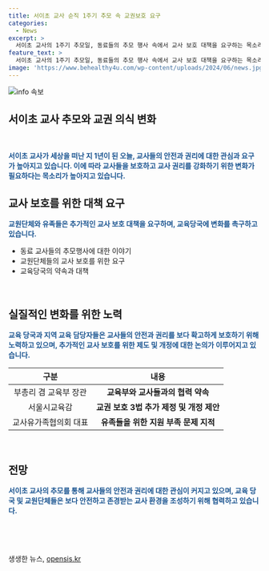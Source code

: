 ```yaml
---
title: 서이초 교사 순직 1주기 추모 속 교권보호 요구
categories:
  - News
excerpt: >
  서이초 교사의 1주기 추모일, 동료들의 추모 행사 속에서 교사 보호 대책을 요구하는 목소리가 높아지고, 교육 당국은 변화를 약속했습니다. 교원단체와 유족은 교권 보호를 위한 노력과 유족 지원 부족 문제에 대해 관심을 나타내었습니다. 1년이 지난 오늘, 아직 변화가 미흡하다는 의견이 여전히 존재하지만, 교육 당국의 다짐과 교사들의 희망이 함께 녹아있는 분위기입니다.
feature_text: >
  서이초 교사의 1주기 추모일, 동료들의 추모 행사 속에서 교사 보호 대책을 요구하는 목소리가 높아지고, 교육 당국은 변화를 약속했습니다. 교원단체와 유족은 교권 보호를 위한 노력과 유족 지원 부족 문제에 대해 관심을 나타내었습니다. 1년이 지난 오늘, 아직 변화가 미흡하다는 의견이 여전히 존재하지만, 교육 당국의 다짐과 교사들의 희망이 함께 녹아있는 분위기입니다.
image: 'https://www.behealthy4u.com/wp-content/uploads/2024/06/news.jpg'
---
```


<p><img src="https://www.behealthy4u.com/wp-content/uploads/2024/06/news.jpg" alt="info 속보" /></p>

<h2 data-ke-size="size26">서이초 교사 추모와 교권 의식 변화</h2>

<p data-ke-size="size16">&nbsp;</p>

<p data-ke-size="size16"><b><span style="color: #1a5490;">서이초 교사가 세상을 떠난 지 1년이 된 오늘, 교사들의 안전과 권리에 대한 관심과 요구가 높아지고 있습니다. 이에 따라 교사들을 보호하고 교사 권리를 강화하기 위한 변화가 필요하다는 목소리가 높아지고 있습니다.</span></b></p>

<h2 data-ke-size="size26">교사 보호를 위한 대책 요구</h2>

<p data-ke-size="size16"><b><span style="color: #1a5490;">교원단체와 유족들은 추가적인 교사 보호 대책을 요구하며, 교육당국에 변화를 촉구하고 있습니다.</span></b></p>

<ul>
<li>동료 교사들의 추모행사에 대한 이야기</li>
<li>교원단체들의 교사 보호를 위한 요구</li>
<li>교육당국의 약속과 대책</li>
</ul>

<p data-ke-size="size16">&nbsp;</p>

<h2 data-ke-size="size26">실질적인 변화를 위한 노력</h2>

<p data-ke-size="size16"><b><span style="color: #1a5490;">교육 당국과 지역 교육 담당자들은 교사들의 안전과 권리를 보다 확고하게 보호하기 위해 노력하고 있으며, 추가적인 교사 보호를 위한 제도 및 개정에 대한 논의가 이루어지고 있습니다.</span></b></p>

<table>
<thead>
<tr>
<th style="text-align: center;">구분</th>
<th style="text-align: center;">내용</th>
</tr>
</thead>
<tbody>
<tr>
<td style="text-align: center;">부총리 겸 교육부 장관</td>
<td style="text-align: center;"><b>교육부와 교사들과의 협력 약속</b></td>
</tr>
<tr>
<td style="text-align: center;">서울시교육감</td>
<td style="text-align: center;"><b>교권 보호 3법 추가 제정 및 개정 제안</b></td>
</tr>
<tr>
<td style="text-align: center;">교사유가족협의회 대표</td>
<td style="text-align: center;"><b>유족들을 위한 지원 부족 문제 지적</b></td>
</tr>
</tbody>
</table>

<p data-ke-size="size16">&nbsp;</p>

<h2 data-ke-size="size26">전망</h2>

<p data-ke-size="size16"><b><span style="color: #1a5490;">서이초 교사의 추모를 통해 교사들의 안전과 권리에 대한 관심이 커지고 있으며, 교육 당국 및 교원단체들은 보다 안전하고 존경받는 교사 환경을 조성하기 위해 협력하고 있습니다.</span></b></p>

<p data-ke-size="size16">&nbsp;</p>

<p data-ke-size="size16">&nbsp;</p>
생생한 뉴스, <a href="https://opensis.kr" rel="dofollow">opensis.kr</a>


